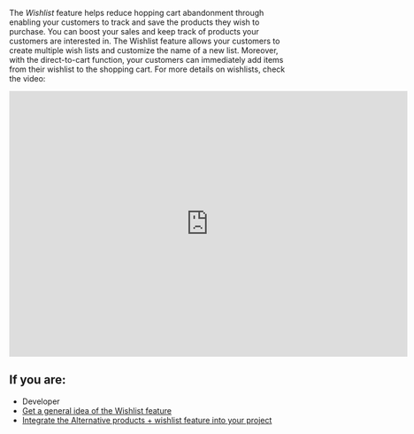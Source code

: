       
The *Wishlist* feature helps reduce hopping cart abandonment through enabling your customers to track and save the products they wish to purchase. You can boost your sales and keep track of products your customers are interested in. The Wishlist feature allows your customers to create multiple wish lists and customize the name of a new list. Moreover, with the direct-to-cart function, your customers can immediately add items from their wishlist to the shopping cart.
For more details on wishlists, check the video:
<iframe src="https://spryker.wistia.com/medias/g7hzsa9xw7" title="Wishlists" allowtransparency="true" frameborder="0" scrolling="no" class="wistia_embed" name="wistia_embed" allowfullscreen="0" mozallowfullscreen="0" webkitallowfullscreen="0" oallowfullscreen="0" msallowfullscreen="0" width="720" height="480"></iframe>

## If you are:

<div class="mr-container">
    <div class="mr-list-container">
        <!-- col1 -->
        <div class="mr-col">
            <ul class="mr-list mr-list-green">
                <li class="mr-title">Developer</li>
                <li><a href="https://documentation.spryker.com/docs/wishlist-feature-overview" class="mr-link">Get a general idea of the Wishlist feature</a></li>
                <!---<li><a href="https://documentation.spryker.com/docs/ht-adding-new-tag-for-comment" class="mr-link">Add a new tag for comment</a></li>-->
                <li><a href="https://documentation.spryker.com/docs/alternative-products-wishlist-feature-integration" class="mr-link">Integrate the Alternative products + wishlist feature into your project</a></li>
                </ul>
        </div>
 <!-- col3 -->
      </div>
</div>